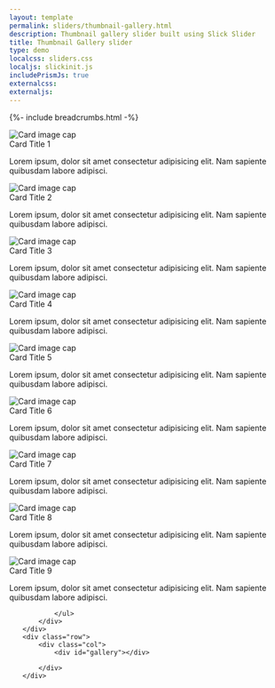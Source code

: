```yaml
---
layout: template
permalink: sliders/thumbnail-gallery.html
description: Thumbnail gallery slider built using Slick Slider
title: Thumbnail Gallery slider 
type: demo
localcss: sliders.css
localjs: slickinit.js
includePrismJs: true
externalcss:
externaljs:
---
```


{%- include breadcrumbs.html -%}


<style>
	.slick-grid .card-body {
		display: none;
	}

	.cdc-gallery-slider .card {
		margin: 0;
	}

	.cdc-gallery-slider {
		margin-bottom: 1rem;
	}
	#list a {
		text-decoration: none!important;
	}
</style>

<div class="container">
	<div class="row">
		<div class="col-8">
			<div class="cdc-card-slider" id="example1">
				<div class="card">
					<img alt="Card image cap" class="card-img-top" src="https://picsum.photos/id/849/700/300">
					<div class="card-body">
						<div class="card-title h4 text-left">
							Card Title 1
						</div>
						<p>Lorem ipsum, dolor sit amet consectetur adipisicing elit. Nam sapiente quibusdam labore adipisci.</p>
					</div>
				</div>
				<div class="card">
					<img alt="Card image cap" class="card-img-top" src="https://picsum.photos/id/820/700/300">
					<div class="card-body">
						<div class="card-title h4 text-left">
							Card Title 2
						</div>
						<p>Lorem ipsum, dolor sit amet consectetur adipisicing elit. Nam sapiente quibusdam labore adipisci.</p>
					</div>
				</div>
				<div class="card">
					<img alt="Card image cap" class="card-img-top" src="https://picsum.photos/id/821/700/300">
					<div class="card-body">
						<div class="card-title h4 text-left">
							Card Title 3
						</div>
						<p>Lorem ipsum, dolor sit amet consectetur adipisicing elit. Nam sapiente quibusdam labore adipisci.</p>
					</div>
				</div>
				<div class="card">
					<img alt="Card image cap" class="card-img-top" src="https://picsum.photos/id/822/700/300">
					<div class="card-body">
						<div class="card-title h4 text-left">
							Card Title 4
						</div>
						<p>Lorem ipsum, dolor sit amet consectetur adipisicing elit. Nam sapiente quibusdam labore adipisci.</p>
					</div>
				</div>
				<div class="card">
					<img alt="Card image cap" class="card-img-top" src="https://picsum.photos/id/813/700/300">
					<div class="card-body">
						<div class="card-title h4 text-left">
							Card Title 5
						</div>
						<p>Lorem ipsum, dolor sit amet consectetur adipisicing elit. Nam sapiente quibusdam labore adipisci.</p>
					</div>
				</div>
				<div class="card">
					<img alt="Card image cap" class="card-img-top" src="https://picsum.photos/id/849/700/300">
					<div class="card-body">
						<div class="card-title h4 text-left">
							Card Title 6
						</div>
						<p>Lorem ipsum, dolor sit amet consectetur adipisicing elit. Nam sapiente quibusdam labore adipisci.</p>
					</div>
				</div>
				<div class="card">
					<img alt="Card image cap" class="card-img-top" src="https://picsum.photos/id/820/700/300">
					<div class="card-body">
						<div class="card-title h4 text-left">
							Card Title 7
						</div>
						<p>Lorem ipsum, dolor sit amet consectetur adipisicing elit. Nam sapiente quibusdam labore adipisci.</p>
					</div>
				</div>
				<div class="card">
					<img alt="Card image cap" class="card-img-top" src="https://picsum.photos/id/821/700/300">
					<div class="card-body">
						<div class="card-title h4 text-left">
							Card Title 8
						</div>
						<p>Lorem ipsum, dolor sit amet consectetur adipisicing elit. Nam sapiente quibusdam labore adipisci.</p>
					</div>
				</div>
				<div class="card">
					<img alt="Card image cap" class="card-img-top" src="https://picsum.photos/id/822/700/300">
					<div class="card-body">
						<div class="card-title h4 text-left">
							Card Title 9
						</div>
						<p>Lorem ipsum, dolor sit amet consectetur adipisicing elit. Nam sapiente quibusdam labore adipisci.</p>
					</div>
				</div>
			</div>
		</div>
		<div class="col-4">
			<ul id="list">
				
			</ul>
		</div>
	</div>
	<div class="row">
		<div class="col">
			<div id="gallery"></div>

		</div>
	</div>
</div>


<script id="rendered-js">

window.addEventListener( 'DOMContentLoaded', function() {
	( function( $ ) {

		slickInit( '#example1', {
			'sliderType': 'gallery',
			'bodyClass': '',
			'ariaLabel': '',
			'centerMode': false,
			'arrows': false,
			'ariaLabelTarget': 'sliderLabel1',
			'galleryTarget': '#gallery',
			'dots': false,
			'callback': function( slider, defaults, slick ) {
					var grid = $( '<div class="slick-grid row" />' ),
					list = '';
				
				slider.addClass( 'cdc-gallery-slider' );
					
				slick.$slides.each( function( i, t ) {
					var $t = $( t );
						img = $t.find( 'img' );
						
						if( 0 ===  i ) {
							grid.append( '<div class="col-4 mb-3"><a href="#" data-slide="' + i + '" class="card bb-5 bb-primary">' + t.innerHTML + '</a></div>' );
							list += '<li><a href="#" data-slide="'+i+'" class=" bb-5 bb-primary">' + $( t ).find('.card-title').text() + '</a></li>';
						} else {
							grid.append( '<div class="col-4 mb-3"><a href="#" data-slide="' + i + '" class="card">' + t.innerHTML + '</a></div>' );
							list += '<li><a href="#" data-slide="'+i+'">' + $( t ).find('.card-title').text() + '</a></li>';
						}

				} );
				if ( 'gallery' === defaults.sliderType ) {
					if ( 'undefined' === typeof defaults.galleryTarget ) {
						slider.after( grid );
					} else {
							$( defaults.galleryTarget ).append( grid );
							$( '#list' ).append( list )
					}
				}
				$( 'a[data-slide]' ).click( function( e ) {
					e.preventDefault();
						var idx = $( this ).data( 'slide' );
						$( 'a[data-slide]' ).removeClass('bb-5 bb-primary' )
					$( 'a[data-slide="'+$( this ).data( 'slide' )+'"]' ).addClass('bb-5 bb-primary')
					slider.slick( 'slickGoTo', idx );
				} );
			},
			'responsive': [ {
				'breakpoint': 1200,
				'settings': {
					'slidesToShow': 1,
					'slidesToScroll': 1
				}
			}, {
				'breakpoint': 992,
				'settings': {
					'slidesToShow': 1,
					'slidesToScroll': 1
				}
			}, {
				'breakpoint': 768,
				'settings': {
					'slidesToShow': 1,
					'slidesToScroll': 1
				}
			}, {
				'breakpoint': 576,
				'settings': {
					'slidesToShow': 1,
					'slidesToScroll': 1
				}
			}, {
				'breakpoint': 0,
				'settings': {
					'slidesToShow': 1,
					'slidesToScroll': 1,
					'centerPadding': '20px'
				}
			} ]
		} );

	} )( jQuery );
} );

</script>